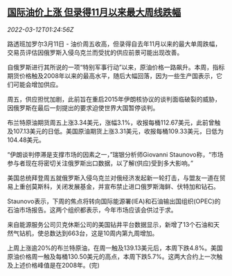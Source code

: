 <!--1647048663000-->
[国际油价上涨 但录得11月以来最大周线跌幅](https://cn.reuters.com/article/global-oil-drv-0312-idCNKCS2L901U)
------

<div><i>2022-03-12T01:24:56Z</i></div><p>路透班加罗尔3月11日 - 油价周五收高，但录得自去年11月以来的最大单周跌幅，交易员评估因俄罗斯入侵乌克兰而受扰的供应前景可能出现改善。</p><p>自俄罗斯进行其所说的一项“特别军事行动”以来，原油价格一路飙升。本周，指标期货价格触及2008年以来的最高水平，随后大幅回落，因为一些生产国表示，它们可能会增加供应。</p><p>周五，供应担忧加剧，此前旨在重启2015年伊朗核协议的谈判面临破裂的威胁，因俄罗斯在最后一刻提出的要求迫使世界大国暂停谈判。</p><p>布兰特原油期货周五上涨3.34美元，涨幅3.1%，收报每桶112.67美元，此前曾触及107.13美元的日低。美国原油期货上涨3.31美元，收报每桶109.33美元，日低为104.48美元。</p><p>“伊朗谈判停滞是支撑市场的因素之一，”瑞银分析师Giovanni Staunovo称，“市场参与者现在将密切关注俄罗斯出口数据，以了解(供应)受到多大影响。”</p><p>美国总统拜登周五就俄罗斯入侵乌克兰对俄经济发起新一轮打击，与盟友一道在贸易上重创莫斯科，关闭发展基金，并宣布禁止进口俄罗斯海鲜、伏特加和钻石。</p><p>Staunovo表示，下周的焦点将转向国际能源署(IEA)和石油输出国组织(OPEC)的石油市场报告。这两个组织都表示，今年市场应该会供过于求。</p><p>来自能源服务公司贝克休斯公司的美国钻井平台数据显示，新增了13个石油和天然气钻机，使总数达到663台，这是10周内第九周增加。</p><p>上周上涨逾20%的布兰特原油，在周一触及139.13美元后，本周下跌4.8%。美国原油价格周一触及每桶130.50美元的高点，本周下跌5.7%。这两大合约上一次触及上述价格峰值是在2008年。(完)</p>
